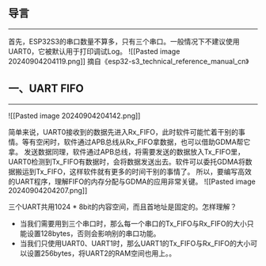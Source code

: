 ## 导言
---
首先，ESP32S3的串口数量不算多，只有三个串口。一般情况下不建议使用UART0，它被默认用于打印调试Log。
![[Pasted image 20240904204119.png]]
摘自《esp32-s3_technical_reference_manual_cn》
## 一、UART FIFO
---
![[Pasted image 20240904204142.png]]

简单来说，UART0接收到的数据先进入Rx_FIFO，此时软件可能忙着干别的事情。等有空闲时，软件通过APB总线从Rx_FIFO拿数据，也可以借助GDMA帮它拿。
发送数据同理，软件通过APB总线，将需要发送的数据放入Tx_FIFO里，UART0检测到Tx_FIFO有数据时，会将数据发送出去。软件可以委托GDMA将数据搬运到Tx_FIFO，这样软件就有更多的时间干别的事情了。
所以，要编写高效的UART程序，理解FIFO的内存分配与GDMA的应用非常关键。
![[Pasted image 20240904204207.png]]

三个UART共用1024 * 8bit的内容空间，而且首地址是固定的。怎样理解？
- 当我们需要用到三个串口时，那么每一个串口的Tx_FIFO与Rx_FIFO的大小只能设置128bytes，否则会影响别的串口功能。
- 当我们只使用UART0、UART1时，那么UART1的Tx_FIFO与Rx_FIFO的大小可以设置256bytes，将UART2的RAM空间也用上。。